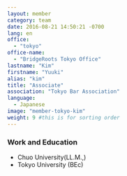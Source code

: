 ```yaml
---
layout: member
category: team
date: 2016-08-21 14:50:21 -0700
lang: en
office:
  - "tokyo"
office-name:
  - "BridgeRoots Tokyo Office"
lastname: "Kim"
firstname: "Yuuki"
alias: "kim"
title: "Associate"
association: "Tokyo Bar Association"
language:
  - Japanese
image: "member-tokyo-kim"
weight: 9 #this is for sorting order
---
```


### Work and Education
- Chuo University(LL.M.,)
- Tokyo University (BEc)
